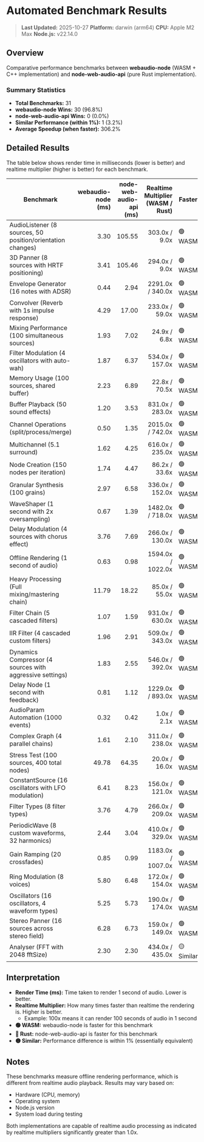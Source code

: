 # Automated Benchmark Results

> **Last Updated:** 2025-10-27
> **Platform:** darwin (arm64)
> **CPU:** Apple M2 Max
> **Node.js:** v22.14.0

## Overview

Comparative performance benchmarks between **webaudio-node** (WASM + C++ implementation) and **node-web-audio-api** (pure Rust implementation).

### Summary Statistics

- **Total Benchmarks:** 31
- **webaudio-node Wins:** 30 (96.8%)
- **node-web-audio-api Wins:** 0 (0.0%)
- **Similar Performance (within 1%):** 1 (3.2%)
- **Average Speedup (when faster):** 306.2%

## Detailed Results

The table below shows render time in milliseconds (lower is better) and realtime multiplier (higher is better) for each benchmark.

| Benchmark | webaudio-node<br/>(ms) | node-web-audio-api<br/>(ms) | Realtime Multiplier<br/>(WASM / Rust) | Faster | Speedup |
|-----------|----------:|------------:|----------------:|---------|--------:|
| AudioListener (8 sources, 50 position/orientation changes) | 3.30 | 105.55 | 303.0x / 9.0x | 🟢 WASM | 3098.5% |
| 3D Panner (8 sources with HRTF positioning) | 3.41 | 105.46 | 294.0x / 9.0x | 🟢 WASM | 2992.7% |
| Envelope Generator (16 notes with ADSR) | 0.44 | 2.94 | 2291.0x / 340.0x | 🟢 WASM | 568.2% |
| Convolver (Reverb with 1s impulse response) | 4.29 | 17.00 | 233.0x / 59.0x | 🟢 WASM | 296.3% |
| Mixing Performance (100 simultaneous sources) | 1.93 | 7.02 | 24.9x / 6.8x | 🟢 WASM | 263.7% |
| Filter Modulation (4 oscillators with auto-wah) | 1.87 | 6.37 | 534.0x / 157.0x | 🟢 WASM | 240.6% |
| Memory Usage (100 sources, shared buffer) | 2.23 | 6.89 | 22.8x / 70.5x | 🟢 WASM | 209.0% |
| Buffer Playback (50 sound effects) | 1.20 | 3.53 | 831.0x / 283.0x | 🟢 WASM | 194.2% |
| Channel Operations (split/process/merge) | 0.50 | 1.35 | 2015.0x / 742.0x | 🟢 WASM | 170.0% |
| Multichannel (5.1 surround) | 1.62 | 4.25 | 616.0x / 235.0x | 🟢 WASM | 162.3% |
| Node Creation (150 nodes per iteration) | 1.74 | 4.47 | 86.2x / 33.6x | 🟢 WASM | 156.9% |
| Granular Synthesis (100 grains) | 2.97 | 6.58 | 336.0x / 152.0x | 🟢 WASM | 121.5% |
| WaveShaper (1 second with 2x oversampling) | 0.67 | 1.39 | 1482.0x / 718.0x | 🟢 WASM | 107.5% |
| Delay Modulation (4 sources with chorus effect) | 3.76 | 7.69 | 266.0x / 130.0x | 🟢 WASM | 104.5% |
| Offline Rendering (1 second of audio) | 0.63 | 0.98 | 1594.0x / 1022.0x | 🟢 WASM | 55.6% |
| Heavy Processing (Full mixing/mastering chain) | 11.79 | 18.22 | 85.0x / 55.0x | 🟢 WASM | 54.5% |
| Filter Chain (5 cascaded filters) | 1.07 | 1.59 | 931.0x / 630.0x | 🟢 WASM | 48.6% |
| IIR Filter (4 cascaded custom filters) | 1.96 | 2.91 | 509.0x / 343.0x | 🟢 WASM | 48.5% |
| Dynamics Compressor (4 sources with aggressive settings) | 1.83 | 2.55 | 546.0x / 392.0x | 🟢 WASM | 39.3% |
| Delay Node (1 second with feedback) | 0.81 | 1.12 | 1229.0x / 893.0x | 🟢 WASM | 38.3% |
| AudioParam Automation (1000 events) | 0.32 | 0.42 | 1.0x / 2.1x | 🟢 WASM | 31.3% |
| Complex Graph (4 parallel chains) | 1.61 | 2.10 | 311.0x / 238.0x | 🟢 WASM | 30.4% |
| Stress Test (100 sources, 400 total nodes) | 49.78 | 64.35 | 20.0x / 16.0x | 🟢 WASM | 29.3% |
| ConstantSource (16 oscillators with LFO modulation) | 6.41 | 8.23 | 156.0x / 121.0x | 🟢 WASM | 28.4% |
| Filter Types (8 filter types) | 3.76 | 4.79 | 266.0x / 209.0x | 🟢 WASM | 27.4% |
| PeriodicWave (8 custom waveforms, 32 harmonics) | 2.44 | 3.04 | 410.0x / 329.0x | 🟢 WASM | 24.6% |
| Gain Ramping (20 crossfades) | 0.85 | 0.99 | 1183.0x / 1007.0x | 🟢 WASM | 16.5% |
| Ring Modulation (8 voices) | 5.80 | 6.48 | 172.0x / 154.0x | 🟢 WASM | 11.7% |
| Oscillators (16 oscillators, 4 waveform types) | 5.25 | 5.73 | 190.0x / 174.0x | 🟢 WASM | 9.1% |
| Stereo Panner (16 sources across stereo field) | 6.28 | 6.73 | 159.0x / 149.0x | 🟢 WASM | 7.2% |
| Analyser (FFT with 2048 fftSize) | 2.30 | 2.30 | 434.0x / 435.0x | 🟡 Similar | 0.0% |

## Interpretation

- **Render Time (ms):** Time taken to render 1 second of audio. Lower is better.
- **Realtime Multiplier:** How many times faster than realtime the rendering is. Higher is better.
  - Example: 100x means it can render 100 seconds of audio in 1 second
- **🟢 WASM:** webaudio-node is faster for this benchmark
- **🔴 Rust:** node-web-audio-api is faster for this benchmark
- **🟡 Similar:** Performance difference is within 1% (essentially equivalent)

## Notes

These benchmarks measure offline rendering performance, which is different from realtime audio playback. Results may vary based on:
- Hardware (CPU, memory)
- Operating system
- Node.js version
- System load during testing

Both implementations are capable of realtime audio processing as indicated by realtime multipliers significantly greater than 1.0x.
